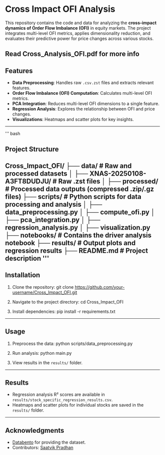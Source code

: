 # Cross Impact OFI Analysis

This repository contains the code and data for analyzing the **cross-impact dynamics of Order Flow Imbalance (OFI)** in equity markets. The project integrates multi-level OFI metrics, applies dimensionality reduction, and evaluates their predictive power for price changes across various stocks.

Read **Cross_Analysis_OFI.pdf** for more info
---

## Features
- **Data Preprocessing**: Handles raw `.csv.zst` files and extracts relevant features.
- **Order Flow Imbalance (OFI) Computation**: Calculates multi-level OFI metrics.
- **PCA Integration**: Reduces multi-level OFI dimensions to a single feature.
- **Regression Analysis**: Explores the relationship between OFI and price changes.
- **Visualizations**: Heatmaps and scatter plots for key insights.

---
''' bash
## Project Structure
Cross_Impact_OFI/
├── data/                  # Raw and processed datasets
│   ├── XNAS-20250108-A3FT8DUDJU/               # Raw .zst files
│   ├── processed/         # Processed data outputs (compressed .zip/.gz files)
├── scripts/               # Python scripts for data processing and analysis
│   ├── data_preprocessing.py
│   ├── compute_ofi.py
│   ├── pca_integration.py
│   ├── regression_analysis.py
│   ├── visualization.py
├── notebooks/             # Contains the driver analysis notebook
├── results/               # Output plots and regression results
├── README.md              # Project description
'''
---

## Installation
1. Clone the repository:
   git clone https://github.com/your-username/Cross_Impact_OFI.git

2. Navigate to the project directory:
   cd Cross_Impact_OFI

3. Install dependencies:
   pip install -r requirements.txt

---

## Usage
1. Preprocess the data:
   python scripts/data_preprocessing.py

2. Run analysis:
   python main.py

3. View results in the `results/` folder.

---

## Results
- Regression analysis R² scores are available in `results/stock_specific_regression_results.csv`.
- Heatmaps and scatter plots for individual stocks are saved in the `results/` folder.

---

## Acknowledgments
- [Databento](https://www.databento.com/) for providing the dataset.
- Contributors: [Saatvik Pradhan](https://github.com/SaatvikP)
